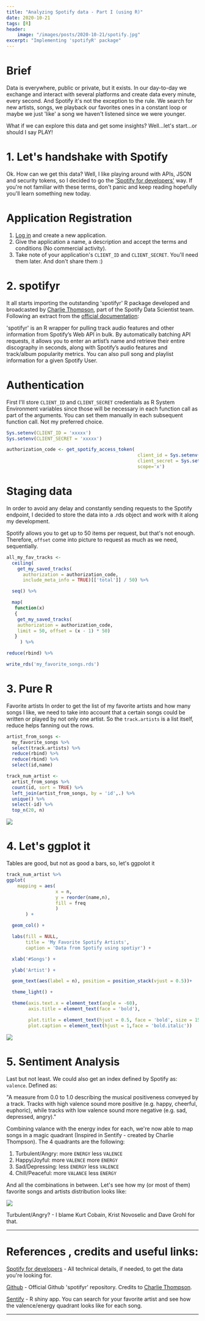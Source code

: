 ```yaml
---
title: "Analyzing Spotify data - Part I (using R)"
date: 2020-10-21
tags: [R]
header:
    image: "/images/posts/2020-10-21/spotify.jpg"
excerpt: "Implementing 'spotifyR' package"
---
```


# Brief
Data is everywhere, public or private, but it exists. In our day-to-day we exchange and interact with several platforms and create data every minute, every second. And Spotify it's not the exception to the rule. We search for new artists, songs, we playback our favorites ones in a constant loop or maybe we just 'like' a song we haven't listened since we were younger.

What if we can explore this data and get some insights? Well...let's start...or should I say PLAY!

# 1. Let's handshake with Spotify
Ok. How can we get this data? Well, I like playing around with APIs, JSON and security tokens, so I decided to go the ['Spotify for developers'](https://developer.spotify.com/) way. If you're not familiar with these terms, don't panic and keep reading hopefully you'll learn something new today.

# Application Registration
1. [Log in](https://developer.spotify.com/dashboard/login) and create a new application.
2. Give the application a name, a description and accept the terms and conditions (No commercial activity).
3. Take note of your application's `CLIENT_ID` and `CLIENT_SECRET`. You'll need them later. And don't share them :)

# 2. spotifyr
It all starts importing the outstanding 'spotifyr' R package developed and broadcasted by [Charlie Thompson](https://www.linkedin.com/in/charlie-t-89980118b/), part of the Spotify Data Scientist team. Following an extract from the [official documentation](https://github.com/charlie86/spotifyr):

'spotifyr' is an R wrapper for pulling track audio features and other information from Spotify’s Web API in bulk. By automatically batching API requests, it allows you to enter an artist’s name and retrieve their entire discography in seconds, along with Spotify’s audio features and track/album popularity metrics. You can also pull song and playlist information for a given Spotify User.

# Authentication
First I'll store `CLIENT_ID` and `CLIENT_SECRET` credentials as R System Environment variables since those will be necessary in each function call as part of the arguments. You can set them manually in each subsequent function call. Not my preferred choice.

``` r
Sys.setenv(CLIENT_ID = 'xxxxx')
Sys.setenv(CLIENT_SECRET = 'xxxxx')

authorization_code <- get_spotify_access_token(
                                                client_id = Sys.setenv("CLIENT_ID"),
                                                client_secret = Sys.setenv("CLIENT_SECRET")
                                                scope='x')
```
# Staging data
In order to avoid any delay and constantly sending requests to the Spotify endpoint, I decided to store the data into a .rds object and work with it along my development.

Spotify allows you to get up to 50 items per request, but that's not enough. Therefore, `offset` come into picture to request as much as we need, sequentially.
``` r
all_my_fav_tracks <-
  ceiling(
    get_my_saved_tracks(
      authorization = authorization_code,
      include_meta_info = TRUE)[['total']] / 50) %>%

  seq() %>%

  map(
   function(x) 
   {
    get_my_saved_tracks(
    authorization = authorization_code,
    limit = 50, offset = (x - 1) * 50)
   }
     ) %>% 

reduce(rbind) %>%

write_rds('my_favorite_songs.rds')
```
# 3. Pure R
Favorite artists
In order to get the list of my favorite artists and how many songs I like, we need to take into account that a certain songs could be written or played by not only one artist. So the `track.artists` is a list itself, reduce helps fanning out the rows.
``` r
artist_from_songs <-
  my_favorite_songs %>%
  select(track.artists) %>%
  reduce(rbind) %>%
  reduce(rbind) %>%
  select(id,name)

track_num_artist <-
  artist_from_songs %>%
  count(id, sort = TRUE) %>%
  left_join(artist_from_songs, by = 'id',.) %>%
  unique() %>%
  select(-id) %>%
  top_n(20, n)
```
![](/images/posts/2020-10-21/spotifyr_artists.png)<!-- -->

# 4. Let's ggplot it
Tables are good, but not as good a bars, so, let's ggpolot it
``` r
track_num_artist %>%
ggplot(
    mapping = aes(
                  x = n,
                  y = reorder(name,n),
                  fill = freq
                  )
       ) +

  geom_col() +

  labs(fill = NULL,
       title = 'My Favorite Spotify Artists',
       caption = 'Data from Spotify using spotiyr') +

  xlab('#Songs') +

  ylab('Artist') +

  geom_text(aes(label = n), position = position_stack(vjust = 0.5))+

  theme_light() +

  theme(axis.text.x = element_text(angle = -60),
        axis.title = element_text(face = 'bold'),

        plot.title = element_text(hjust = 0.5, face = 'bold', size = 15),
        plot.caption = element_text(hjust = 1,face = 'bold.italic'))
```
![](/images/posts/2020-10-21/spotifyr_artists_bars.png)<!-- -->

# 5. Sentiment Analysis
Last but not least. We could also get an index defined by Spotify as: `valence`. Defined as:

"A measure from 0.0 to 1.0 describing the musical positiveness conveyed by a track. Tracks with high valence sound more positive (e.g. happy, cheerful, euphoric), while tracks with low valence sound more negative (e.g. sad, depressed, angry)."

Combining valance with the energy index for each, we're now able to map songs in a magic quadrant (Inspired in Sentify - created by Charlie Thompson). The 4 quadrants are the following:

 1. Turbulent/Angry: more `ENERGY` less `VALENCE`
 2. Happy/Joyful: more `VALENCE` more `ENERGY`
 3. Sad/Depressing: less `ENERGY` less `VALENCE`
 4. Chill/Peaceful: more `VALANCE` less `ENERGY`

And all the combinations in between. Let's see how my (or most of them) favorite songs and artists distribution looks like:

![](/images/posts/2020-10-21/spotifyr_artists_valence.png)<!-- -->

Turbulent/Angry? - I blame Kurt Cobain, Krist Novoselic and Dave Grohl for that.


--------------------------------------------------------------------------------------------------------------------------------------
# References , credits and useful links:

[Spotify for developers](https://developer.spotify.com/) - All technical details, if needed, to get the data you're looking for.

[Github](https://github.com/charlie86/spotifyr) - Official Github 'spotifyr' repository. Credits to [Charlie Thompson](https://www.linkedin.com/in/charlie-t-89980118b/).

[Sentify](http://rcharlie.net/sentify/) - R shiny app. You can search for your favorite artist and see how the valence/energy quadrant looks like for each song.

--------------------------------------------------------------------------------------------------------------------------------------